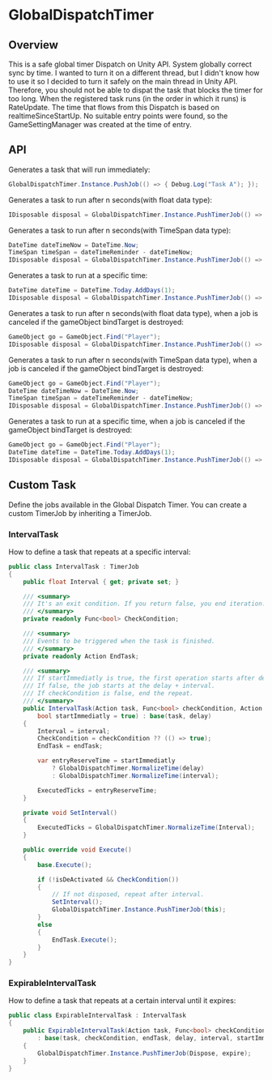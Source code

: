 # GlobalDispatchTimer

## Overview

This is a safe global timer Dispatch on Unity API. System globally correct sync by time.
I wanted to turn it on a different thread, but I didn't know how to use it so I decided to turn it safely on the main thread in Unity API.
Therefore, you should not be able to dispat the task that blocks the timer for too long.
When the registered task runs (in the order in which it runs) is RateUpdate.
The time that flows from this Dispatch is based on realtimeSinceStartUp.
No suitable entry points were found, so the GameSettingManager was created at the time of entry.

## API

Generates a task that will run immediately:

```c#
GlobalDispatchTimer.Instance.PushJob(() => { Debug.Log("Task A"); });
```

Generates a task to run after n seconds(with float data type):

```c#
IDisposable disposal = GlobalDispatchTimer.Instance.PushTimerJob(() => { Debug.Log("Calleed after 10 seconds"); }, 10);
```

Generates a task to run after n seconds(with TimeSpan data type):

```c#
DateTime dateTimeNow = DateTime.Now;
TimeSpan timeSpan = dateTimeReminder - dateTimeNow;
IDisposable disposal = GlobalDispatchTimer.Instance.PushTimerJob(() => { Debug.Log("Calleed"); }, timeSpan);
```


Generates a task to run at a specific time:

```c#
DateTime dateTime = DateTime.Today.AddDays(1);
IDisposable disposal = GlobalDispatchTimer.Instance.PushTimerJob(() => { Debug.Log("Calleed after 1 day"); }, dateTime);
```

Generates a task to run after n seconds(with float data type), when a job is canceled if the gameObject bindTarget is destroyed:

```c#
GameObject go = GameObject.Find("Player");
IDisposable disposal = GlobalDispatchTimer.Instance.PushTimerJob(() => { Debug.Log("Calleed after 10 seconds"); }, 10, go);
```

Generates a task to run after n seconds(with TimeSpan data type), when a job is canceled if the gameObject bindTarget is destroyed:

```c#
GameObject go = GameObject.Find("Player");
DateTime dateTimeNow = DateTime.Now;
TimeSpan timeSpan = dateTimeReminder - dateTimeNow;
IDisposable disposal = GlobalDispatchTimer.Instance.PushTimerJob(() => { Debug.Log("Calleed"); }, timeSpan, go);
```

Generates a task to run at a specific time, when a job is canceled if the gameObject bindTarget is destroyed:

```c#
GameObject go = GameObject.Find("Player");
DateTime dateTime = DateTime.Today.AddDays(1);
IDisposable disposal = GlobalDispatchTimer.Instance.PushTimerJob(() => { Debug.Log("Calleed after 1 day"); }, dateTime, go);
```

## Custom Task

Define the jobs available in the Global Dispatch Timer. You can create a custom TimerJob by inheriting a TimerJob.

### IntervalTask

How to define a task that repeats at a specific interval:

```c#
public class IntervalTask : TimerJob
{
    public float Interval { get; private set; }

    /// <summary>
    /// It's an exit condition. If you return false, you end iteration.
    /// </summary>
    private readonly Func<bool> CheckCondition;

    /// <summary>
    /// Events to be triggered when the task is finished.
    /// </summary>
    private readonly Action EndTask;

    /// <summary>
    /// If startImmediatly is true, the first operation starts after delay. 
    /// If false, the job starts at the delay + interval. 
    /// If checkCondition is false, end the repeat.
    /// </summary>
    public IntervalTask(Action task, Func<bool> checkCondition, Action endTask, float delay, float interval,
        bool startImmediatly = true) : base(task, delay)
    {
        Interval = interval;
        CheckCondition = checkCondition ?? (() => true);
        EndTask = endTask;

        var entryReserveTime = startImmediatly
            ? GlobalDispatchTimer.NormalizeTime(delay)
            : GlobalDispatchTimer.NormalizeTime(interval);

        ExecutedTicks = entryReserveTime;
    }

    private void SetInterval()
    {
        ExecutedTicks = GlobalDispatchTimer.NormalizeTime(Interval);
    }

    public override void Execute()
    {
        base.Execute();

        if (!isDeActivated && CheckCondition())
        {
            // If not disposed, repeat after interval.
            SetInterval();
            GlobalDispatchTimer.Instance.PushTimerJob(this);
        }
        else
        {
            EndTask.Execute();
        }
    }
}
```

### ExpirableIntervalTask

How to define a task that repeats at a certain interval until it expires:

```c#
public class ExpirableIntervalTask : IntervalTask
{
    public ExpirableIntervalTask(Action task, Func<bool> checkCondition, Action endTask, float delay, float interval, float expire, bool startImmediatly = true)
        : base(task, checkCondition, endTask, delay, interval, startImmediatly)
    {
        GlobalDispatchTimer.Instance.PushTimerJob(Dispose, expire);
    }
}
```